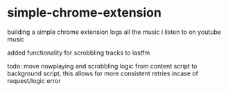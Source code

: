 # simple-chrome-extension
building a simple chrome extension
logs all the music i listen to on youtube music

added functionality for scrobbling tracks to lastfm


todo:
move nowplaying and scrobbling logic from content script to background script,
this allows for more consistent retries incase of request/logic error

